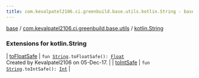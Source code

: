 ```yaml
---
title: com.kevalpatel2106.ci.greenbuild.base.utils.kotlin.String - base
---
```


[base](../../index.html) / [com.kevalpatel2106.ci.greenbuild.base.utils](../index.html) / [kotlin.String](./index.html)

### Extensions for kotlin.String

| [toFloatSafe](to-float-safe.html) | `fun `[`String`](https://kotlinlang.org/api/latest/jvm/stdlib/kotlin/-string/index.html)`.toFloatSafe(): `[`Float`](https://kotlinlang.org/api/latest/jvm/stdlib/kotlin/-float/index.html)<br>Created by Kevalpatel2106 on 05-Dec-17. |
| [toIntSafe](to-int-safe.html) | `fun `[`String`](https://kotlinlang.org/api/latest/jvm/stdlib/kotlin/-string/index.html)`.toIntSafe(): `[`Int`](https://kotlinlang.org/api/latest/jvm/stdlib/kotlin/-int/index.html) |

